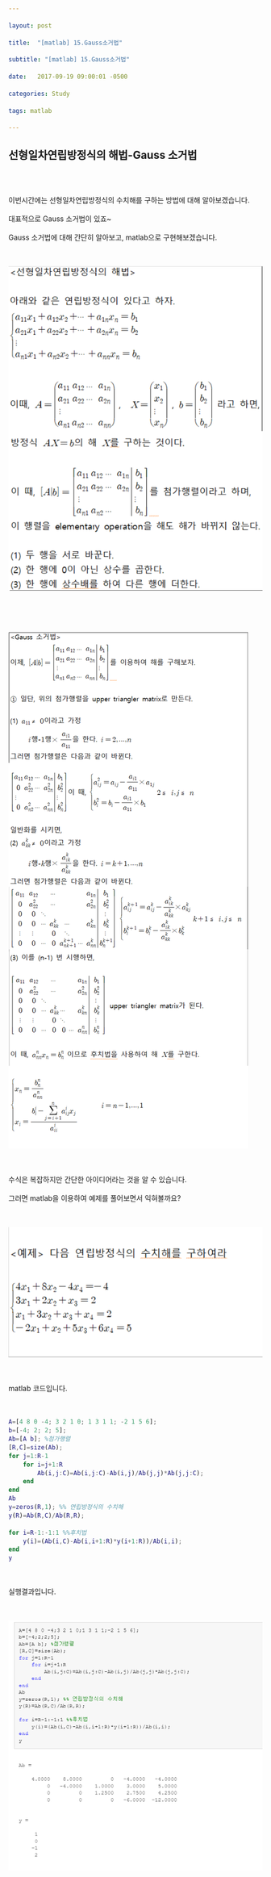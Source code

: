 ```yaml
---

layout: post

title:  "[matlab] 15.Gauss소거법"

subtitle: "[matlab] 15.Gauss소거법"

date:   2017-09-19 09:00:01 -0500

categories: Study

tags: matlab

---
```


## 선형일차연립방정식의 해법-Gauss 소거법 

<br>
<br>

이번시간에는 선형일차연립방정식의 수치해를 구하는 방법에 대해 알아보겠습니다.
<br>
<br>
대표적으로 Gauss 소거법이 있죠~
<br>
<br>
Gauss 소거법에 대해 간단히 알아보고, matlab으로 구현해보겠습니다.
<br>
<br>
<br>

![image](/image/matlab_img/matlab_94.png)

<br>
<br>
<br>

![image](/image/matlab_img/matlab_95.png)

<br>
<br>
수식은 복잡하지만 간단한 아이디어라는 것을 알 수 있습니다.
<br>
<br>
그러면 matlab을 이용하여 예제를 풀어보면서 익혀볼까요?
<br>
<br>
<br>

![image](/image/matlab_img/matlab_96.png)

<br>
<br>
matlab 코드입니다.
<br>
<br>
<br>

```matlab
A=[4 8 0 -4; 3 2 1 0; 1 3 1 1; -2 1 5 6];
b=[-4; 2; 2; 5];
Ab=[A b]; %첨가행렬
[R,C]=size(Ab);
for j=1:R-1
    for i=j+1:R
        Ab(i,j:C)=Ab(i,j:C)-Ab(i,j)/Ab(j,j)*Ab(j,j:C);
    end
end
Ab
y=zeros(R,1); %% 연립방정식의 수치해
y(R)=Ab(R,C)/Ab(R,R);

for i=R-1:-1:1 %%후치법
    y(i)=(Ab(i,C)-Ab(i,i+1:R)*y(i+1:R))/Ab(i,i);
end
y
```

<br>
<br>
실행결과입니다.
<br>
<br>
<br>

![image](/image/matlab_img/matlab_97.png)


